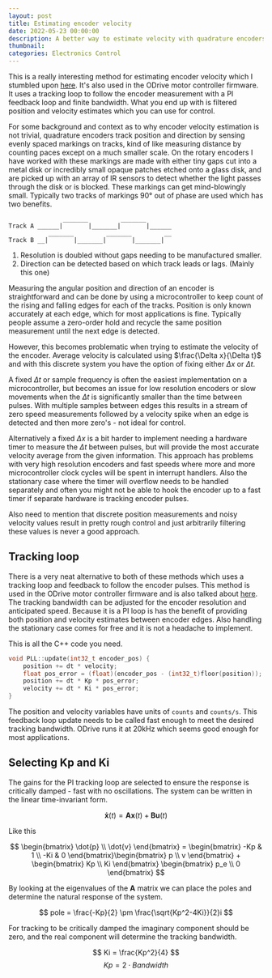 ```yaml
---
layout: post
title: Estimating encoder velocity
date: 2022-05-23 00:00:00
description: A better way to estimate velocity with quadrature encoders.
thumbnail:
categories: Electronics Control
---
```


This is a really interesting method for estimating encoder velocity which I stumbled upon [here](). It's also used in the ODrive motor controller firmware. It uses a tracking loop to follow the encoder measurement with a PI feedback loop and finite bandwidth. What you end up with is filtered position and velocity estimates which you can use for control.

For some background and context as to why encoder velocity estimation is not trivial, quadrature encoders track position and direction by sensing evenly spaced markings on tracks, kind of like measuring distance by counting paces except on a much smaller scale. On the rotary encoders I have worked with these markings are made with either tiny gaps cut into a metal disk or incredibly small opaque patches etched onto a glass disk, and are picked up with an array of IR sensors to detect whether the light passes through the disk or is blocked. These markings can get mind-blowingly small. Typically two tracks of markings 90° out of phase are used which has two benefits.
```
               _______         _______       
Track A ______|       |_______|       |______
           _______         _______         __
Track B __|       |_______|       |_______|  
```
1. Resolution is doubled without gaps needing to be manufactured smaller.
2. Direction can be detected based on which track leads or lags. (Mainly this one)

Measuring the angular position and direction of an encoder is straightforward and can be done by using a microcontroller to keep count of the rising and falling edges for each of the tracks. Position is only known accurately at each edge, which for most applications is fine. Typically people assume a zero-order hold and recycle the same position measurement until the next edge is detected.

However, this becomes problematic when trying to estimate the velocity of the encoder. Average velocity is calculated using $\frac{\Delta x}{\Delta t}$ and with this discrete system you have the option of fixing either $\Delta x$ or $\Delta t$.

A fixed $\Delta t$ or sample frequency is often the easiest implementation on a microcontroller, but becomes an issue for low resolution encoders or slow movements when the $\Delta t$ is significantly smaller than the time between pulses. With multiple samples between edges this results in a stream of zero speed measurements followed by a velocity spike when an edge is detected and then more zero's - not ideal for control.

Alternatively a fixed $\Delta x$ is a bit harder to implement needing a hardware timer to measure the $\Delta t$ between pulses, but will provide the most accurate velocity average from the given information. This approach has problems with very high resolution encoders and fast speeds where more and more microcontroller clock cycles will be spent in interrupt handlers. Also the stationary case where the timer will overflow needs to be handled separately and often you might not be able to hook the encoder up to a fast timer if separate hardware is tracking encoder pulses.

Also need to mention that discrete position measurements and noisy velocity values result in pretty rough control and just arbitrarily filtering these values is never a good approach.

## Tracking loop
There is a very neat alternative to both of these methods which uses a tracking loop and feedback to follow the encoder pulses. This method is used in the ODrive motor controller firmware and is also talked about [here](https://www.embeddedrelated.com/showarticle/530.php). The tracking bandwidth can be adjusted for the encoder resolution and anticipated speed. Because it is a PI loop is has the benefit of providing both position and velocity estimates between encoder edges. Also handling the stationary case comes for free and it is not a headache to implement.

This is all the C++ code you need.

```cpp
void PLL::update(int32_t encoder_pos) {
    position += dt * velocity;
    float pos_error = (float)(encoder_pos - (int32_t)floor(position));
    position += dt * Kp * pos_error;
    velocity += dt * Ki * pos_error;
}
```

The position and velocity variables have units of ```counts``` and ```counts/s```. This feedback loop update needs to be called fast enough to meet the desired tracking bandwidth. ODrive runs it at 20kHz which seems good enough for most applications.

## Selecting Kp and Ki

The gains for the PI tracking loop are selected to ensure the response is critically damped - fast with no oscillations. The system can be written in the linear time-invariant form.

$$ \mathbf{\dot{x}}(t) = \mathbf{A}\mathbf{x}(t) + \mathbf{B}\mathbf{u}(t) $$

Like this

$$ \begin{bmatrix} \dot{p} \\ \dot{v} \end{bmatrix} = \begin{bmatrix} -Kp & 1 \\ -Ki & 0 \end{bmatrix}\begin{bmatrix} p \\ v \end{bmatrix} + \begin{bmatrix} Kp \\ Ki \end{bmatrix} \begin{bmatrix} p_e \\ 0 \end{bmatrix} $$

By looking at the eigenvalues of the $\mathbf{A}$ matrix we can place the poles and determine the natural response of the system.

$$ pole = \frac{-Kp}{2} \pm \frac{\sqrt{Kp^2-4Ki}}{2}i $$

For tracking to be critically damped the imaginary component should be zero, and the real component will determine the tracking bandwidth.

$$ Ki = \frac{Kp^2}{4} $$
$$ Kp = 2\cdot Bandwidth $$